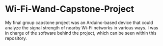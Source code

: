 # Wi-Fi-Wand-Capstone-Project
My final group capstone project was an Arduino-based device that could analyze the signal strength of nearby Wi-Fi networks in various ways. I was in charge of the software behind the project, which can be seen within this repository.
